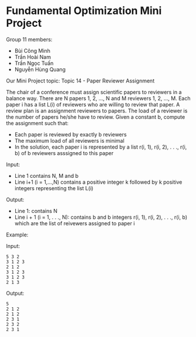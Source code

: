 # Fundamental Optimization Mini Project

Group 11 members:
- Bùi Công Minh
- Trần Hoài Nam
- Trần Ngọc Tuấn
- Nguyễn Hùng Quang


Our Mini Project topic: Topic 14 - Paper Reviewer Assignment

The chair of a conference must assign scientific papers to reviewers in a balance way. There are N papers 1, 2, …, N and M reviewers 1, 2, …, M. Each paper i has a list L(i) of reviewers who are willing to review that paper. A review plan is an assignment reviewers to papers. The load of a reviewer is the number of papers he/she have to review. Given a constant b, compute the assignment such that:
- Each paper is reviewed by exactly b reviewers
- The maximum load of all reviewers is minimal
- In the solution, each paper i is represented by a list r(i, 1), r(i, 2), . . ., r(i, b) of b reviewers asssigned to this paper

Input:
- Line 1 contains N, M and b
- Line i+1 (i = 1,…,N) contains a positive integer k followed by k positive integers representing the list L(i)

Output:
- Line 1: contains N
- Line i + 1 (i = 1, . . ., N): contains b and b integers r(i, 1), r(i, 2), . . ., r(i, b) which are the list of reivewers assigned to paper i

Example:

Input:

    5 3 2
    3 1 2 3 
    2 1 2
    3 1 2 3
    3 1 2 3 
    2 1 3

Output:

    5
    2 1 2
    2 1 2
    2 3 1
    2 3 2
    2 3 1

